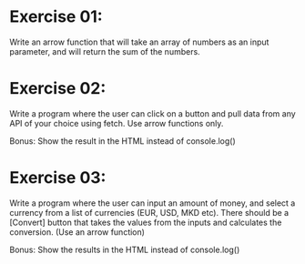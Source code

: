 # Exercise 01:

Write an arrow function that will take an array of numbers as an input parameter, and will return the sum of the numbers.

# Exercise 02:

Write a program where the user can click on a button and pull data from any API of your choice using fetch. Use arrow functions only.

Bonus: Show the result in the HTML instead of console.log()

# Exercise 03:

Write a program where the user can input an amount of money, and select a currency from a list of currencies (EUR, USD, MKD etc).
There should be a [Convert] button that takes the values from the inputs and calculates the conversion. (Use an arrow function)

Bonus: Show the results in the HTML instead of console.log()

